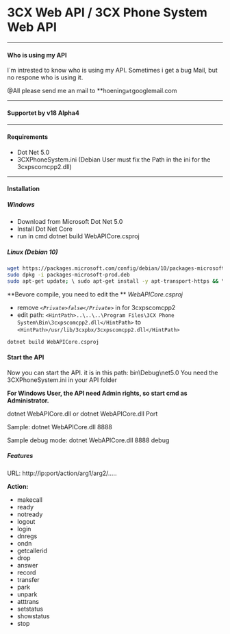 # 3CX Web API / 3CX Phone System Web API 

------------
#### Who is using my API

I´m intrested to know who is using my API.
Sometimes i get a bug Mail, but no respone who is using it.

@All please send me an mail to **hoening`at`googlemail.com

------------

#### Supportet by v18 Alpha4

------------


#### Requirements
- Dot Net 5.0
- 3CXPhoneSystem.ini (Debian User must fix the Path in the ini for the 3cxpscomcpp2.dll)

------------


#### Installation

##### Windows

- Download from Microsoft Dot Net 5.0
- Install Dot Net Core
- run in cmd dotnet build WebAPICore.csproj

##### Linux (Debian 10)

```bash
wget https://packages.microsoft.com/config/debian/10/packages-microsoft-prod.deb -O packages-microsoft-prod.deb
sudo dpkg -i packages-microsoft-prod.deb
sudo apt-get update; \ sudo apt-get install -y apt-transport-https && \ sudo apt-get update && \ sudo apt-get install -y dotnet-sdk-5.0
```

**Bevore compile, you need to edit the **  *WebAPICore.csproj*
- remove *`<Private>false</Private>`* in <ItemGroup> for 3cxpscomcpp2
- edit path: `<HintPath>..\..\..\Program Files\3CX Phone System\Bin\3cxpscomcpp2.dll</HintPath>` to `<HintPath>/usr/lib/3cxpbx/3cxpscomcpp2.dll</HintPath>` 


```bash
dotnet build WebAPICore.csproj
```


#### Start the API
Now you can start the API.
it is in this path: bin\Debug\net5.0
You need the 3CXPhoneSystem.ini in your API folder

**For Windows User, the API need Admin rights, so start cmd as Administrator.**

dotnet WebAPICore.dll 
or 
dotnet WebAPICore.dll Port

Sample: dotnet WebAPICore.dll 8888

Sample debug mode: dotnet WebAPICore.dll 8888 debug

##### Features
URL: http://ip:port/action/arg1/arg2/.....

**Action:**
- makecall
- ready
- notready
- logout
- login
- dnregs
- ondn
- getcallerid
- drop
- answer
- record
- transfer
- park
- unpark
- atttrans
- setstatus
- showstatus
- stop


